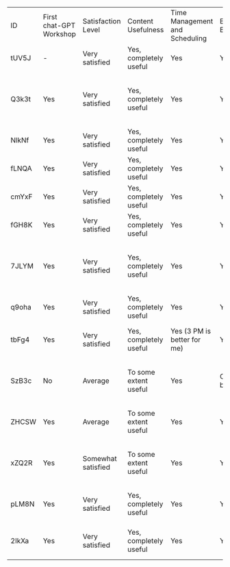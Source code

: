 | | | | | | | | | | | | | |
|-|-|-|-|-|-|-|-|-|-|-|-|-|
|ID|First chat-GPT Workshop|Satisfaction Level|Content Usefulness|Time Management and Scheduling|Educational Environment|Most Engaging Section|Unclear Section|Ability to Use chat-GPT After Workshop|Suggestions for Workshop Improvement|Other Topics to Address in Future Workshops|Areas in Life to Use chat-GPT After Learning|Overall Satisfaction Score (1-5)|
|tUV5J|-|Very satisfied|Yes, completely useful|Yes|Yes|All sections were useful|No|Yes, completely|Please make it ongoing|Yes|In various areas of my life|5|
|Q3k3t|Yes|Very satisfied|Yes, completely useful|Yes|Yes|Text|-|To some extent|Maintain consistent communication|-|Stock trading, cryptocurrency, improving the Deaf Association's work|5|
|NlkNf|Yes|Very satisfied|Yes, completely useful|Yes|Yes|Gemini|-|To some extent|It’s better to continue|Official letters|-|5|
|fLNQA|Yes|Very satisfied|Yes, completely useful|Yes|Yes|All sections were useful|-|Yes, completely|Everything was great|-|-|5|
|cmYxF|Yes|Very satisfied|Yes, completely useful|Yes|Yes|All sections were useful|No|Yes, completely|Everything was great|-|-|5|
|fGH8K|Yes|Very satisfied|Yes, completely useful|Yes|Yes|Association|-|Yes, completely|Use mobile devices|Yes|Yes|5|
|7JLYM|Yes|Very satisfied|Yes, completely useful|Yes|Yes|All sections were useful|No|Yes, completely|Speak a bit slower|No feedback for the first session, maybe for later sessions|Very practical|5|
|q9oha|Yes|Very satisfied|Yes, completely useful|Yes|Yes|Python programming, etc.|-|To some extent|-|-|Yes, completely|5|
|tbFg4|Yes|Very satisfied|Yes, completely useful|Yes (3 PM is better for me)|Yes|Explanation by a sign language specialist|-|Yes, completely|Continue the class|-|Solves a lot of our issues, especially text-based|5|
|SzB3c|No|Average|To some extent useful|Yes|Could be better|Found no engaging part|Yes, speak more clearly|To some extent|Start with basics and move to professional topics|Yes, generating imaginative and surreal images|In all areas, especially creating graphic images|2|
|ZHCSW|Yes|Average|To some extent useful|Yes|Yes|Smartphone and smart tools|-|To some extent|Learn to use new smartphone applications|New smartphone apps for improvement|Training and planning for the Deaf community|4|
|xZQ2R|Yes|Somewhat satisfied|To some extent useful|Yes|Yes|-|-|Yes, completely|Advanced course, new points to use it|-|Official letters and legal defense, academic articles|4|
|pLM8N|Yes|Very satisfied|Yes, completely useful|Yes|Yes|Deaf Families Association|Translator|Yes, completely|Yes|Yes - should have a translator available|Very much, excellent|5|
|2IkXa|Yes|Very satisfied|Yes, completely useful|Yes|Yes|All sections were useful|No|Yes, completely|Definitely continue holding workshops|Yes, related to translation|Yes, in all aspects of life|5|
